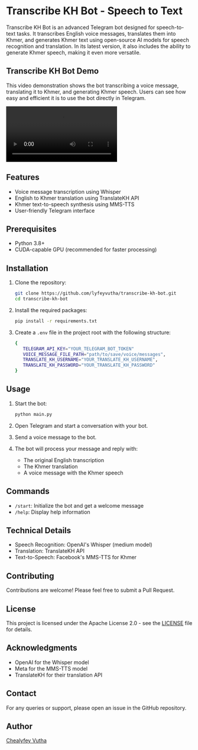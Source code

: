 # Transcribe KH Bot - Speech to Text

Transcribe KH Bot is an advanced Telegram bot designed for speech-to-text tasks. It transcribes English voice messages, translates them into Khmer, and generates Khmer text using open-source AI models for speech recognition and translation. In its latest version, it also includes the ability to generate Khmer speech, making it even more versatile.


## Transcribe KH Bot Demo

This video demonstration shows the bot transcribing a voice message, translating it to Khmer, and generating Khmer speech. Users can see how easy and efficient it is to use the bot directly in Telegram.

<video src="https://github.com/user-attachments/assets/e41287f7-12f5-4e44-b003-4bc094db1cb9"></video>


## Features

- Voice message transcription using Whisper
- English to Khmer translation using TranslateKH API
- Khmer text-to-speech synthesis using MMS-TTS
- User-friendly Telegram interface

## Prerequisites

- Python 3.8+
- CUDA-capable GPU (recommended for faster processing)

## Installation

1. Clone the repository:
   ```bash
   git clone https://github.com/lyfeyvutha/transcribe-kh-bot.git
   cd transcribe-kh-bot
   ```

2. Install the required packages:
   ```bash
   pip install -r requirements.txt
   ```

3. Create a `.env` file in the project root with the following structure:
   ```bash
   {
      TELEGRAM_API_KEY="YOUR_TELEGRAM_BOT_TOKEN"
      VOICE_MESSAGE_FILE_PATH="path/to/save/voice/messages",
      TRANSLATE_KH_USERNAME="YOUR_TRANSLATE_KH_USERNAME",
      TRANSLATE_KH_PASSWORD="YOUR_TRANSLATE_KH_PASSWORD"
   }
   ```

## Usage

1. Start the bot:
   ```bash
   python main.py
   ```

2. Open Telegram and start a conversation with your bot.

3. Send a voice message to the bot.

4. The bot will process your message and reply with:
   - The original English transcription
   - The Khmer translation
   - A voice message with the Khmer speech

## Commands

- `/start`: Initialize the bot and get a welcome message
- `/help`: Display help information

## Technical Details

- Speech Recognition: OpenAI's Whisper (medium model)
- Translation: TranslateKH API
- Text-to-Speech: Facebook's MMS-TTS for Khmer

## Contributing

Contributions are welcome! Please feel free to submit a Pull Request.

## License

This project is licensed under the Apache License 2.0 - see the [LICENSE](https://github.com/lyfeyvutha/transcribe-kh-bot/blob/main/LICENSE) file for details.

## Acknowledgments

- OpenAI for the Whisper model
- Meta for the MMS-TTS model
- TranslateKH for their translation API

## Contact

For any queries or support, please open an issue in the GitHub repository.

## Author

[Chealyfey Vutha](https://github.com/lyfeyvutha)
